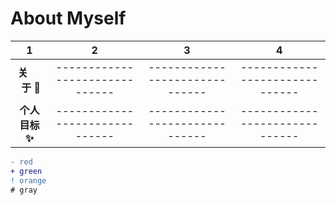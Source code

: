 # About Myself

|     1     |     2     |     3     |     4    |
| :-------: | :-------: | :-------: | :------: |
| <b>关&nbsp; &nbsp; &nbsp; &nbsp;于 🙂</b>  | \------------------------------ | \------------------------------ | \------------------------------ |
| <b>个人目标 ✨</b> | \------------------------------ | \------------------------------ | \------------------------------ |

```diff
- red
+ green
! orange
# gray
```
